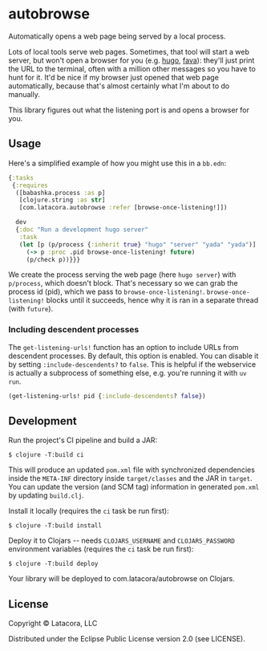 # autobrowse

Automatically opens a web page being served by a local process.

Lots of local tools serve web pages. Sometimes, that tool will start a web
server, but won't open a browser for you (e.g. [hugo], [fava]): they'll just
print the URL to the terminal, often with a million other messages so you have
to hunt for it. It'd be nice if my browser just opened that web page
automatically, because that's almost certainly what I'm about to do manually.

This library figures out what the listening port is and opens a browser for you.

[hugo]: https://gohugo.io/
[fava]: https://beancount.github.io/fava/

## Usage

Here's a simplified example of how you might use this in a `bb.edn`:

```clojure
{:tasks
 {:requires
  ([babashka.process :as p]
   [clojure.string :as str]
   [com.latacora.autobrowse :refer [browse-once-listening!]])

  dev
  {:doc "Run a development hugo server"
   :task
   (let [p (p/process {:inherit true} "hugo" "server" "yada" "yada")]
     (-> p :proc .pid browse-once-listening! future)
     (p/check p))}}}
```

We create the process serving the web page (here `hugo server`) with
`p/process`, which doesn't block. That's necessary so we can grab the process id
(pid), which we pass to `browse-once-listening!`. `browse-once-listening!`
blocks until it succeeds, hence why it is ran in a separate thread (with
`future`).

### Including descendent processes

The `get-listening-urls!` function has an option to include URLs from descendent processes. By default, this option is enabled. You can disable it by setting `:include-descendents?` to `false`. This is helpful if the webservice is actually a subprocess of something else, e.g. you're running it with `uv run`.

```clojure
(get-listening-urls! pid {:include-descendents? false})
```

## Development

Run the project's CI pipeline and build a JAR:

    $ clojure -T:build ci

This will produce an updated `pom.xml` file with synchronized dependencies inside the `META-INF`
directory inside `target/classes` and the JAR in `target`. You can update the version (and SCM tag)
information in generated `pom.xml` by updating `build.clj`.

Install it locally (requires the `ci` task be run first):

    $ clojure -T:build install

Deploy it to Clojars -- needs `CLOJARS_USERNAME` and `CLOJARS_PASSWORD` environment
variables (requires the `ci` task be run first):

    $ clojure -T:build deploy

Your library will be deployed to com.latacora/autobrowse on Clojars.

## License

Copyright © Latacora, LLC

Distributed under the Eclipse Public License version 2.0 (see LICENSE).
